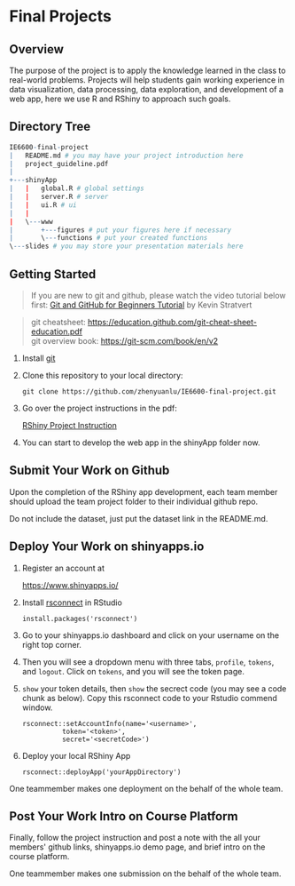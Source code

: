 
# Final Projects

## Overview

The purpose of the project is to apply the knowledge learned in the class to real-world problems. Projects will help students gain working experience in data visualization, data processing, data exploration, and development of a web app, here we use R and RShiny to approach such goals. 

## Directory Tree
```R
IE6600-final-project
|   README.md # you may have your project introduction here
|   project_guideline.pdf
|
+---shinyApp
|   |   global.R # global settings
|   |   server.R # server
|   |   ui.R # ui
|   |   
|   \---www
|       +---figures # put your figures here if necessary
|       \---functions # put your created functions 
\---slides # you may store your presentation materials here
```

## Getting Started

>If you are new to git and github, please watch the video tutorial below first: [Git and GitHub for Beginners Tutorial](https://www.youtube.com/watch?v=tRZGeaHPoaw) by Kevin Stratvert

> git cheatsheet: https://education.github.com/git-cheat-sheet-education.pdf \
> git overview book: https://git-scm.com/book/en/v2

1. Install [git](https://www.git-scm.com/)

2. Clone this repository to your local directory:

    `git clone https://github.com/zhenyuanlu/IE6600-final-project.git`

3. Go over the project instructions in the pdf:

    <a href="https://github.com/zhenyuanlu/IE6600-final-project/blob/main/project_guideline.pdf" target="_blank">RShiny Project Instruction</a>

4. You can start to develop the web app in the shinyApp folder now.



## Submit Your Work on Github
Upon the completion of the RShiny app development, each team member should upload the team project folder to their individual github repo.

Do not include the dataset, just put the dataset link in the README.md. 

## Deploy Your Work on shinyapps.io

1. Register an account at 
   
   https://www.shinyapps.io/
2. Install [rsconnect](https://github.com/rstudio/rsconnect) in RStudio

    `install.packages('rsconnect')`

3. Go to your shinyapps.io dashboard and click on your username on the right top corner. 
4. Then you will see a dropdown menu with three tabs, `profile`, `tokens`, and `logout`. Click on `tokens`, and you will see the token page. 
5. `show` your token details, then `show` the secrect code (you may see a code chunk as below). Copy this rsconnect code to your Rstudio commend window. 
    ```
    rsconnect::setAccountInfo(name='<username>',
			  token='<token>',
			  secret='<secretCode>')
    ```
6. Deploy your local RShiny App
   
    `rsconnect::deployApp('yourAppDirectory')`

One teammember makes one deployment on the behalf of the whole team.

## Post Your Work Intro on Course Platform
Finally, follow the project instruction and post a note with the all your members' github links, shinyapps.io demo page, and brief intro on the course platform. 

One teammember makes one submission on the behalf of the whole team.

